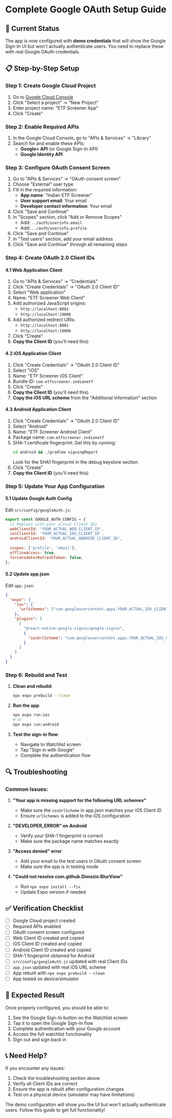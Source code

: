 # Complete Google OAuth Setup Guide

## 🚨 Current Status
The app is now configured with **demo credentials** that will show the Google Sign-In UI but won't actually authenticate users. You need to replace these with real Google OAuth credentials.

## 📋 Step-by-Step Setup

### Step 1: Create Google Cloud Project

1. Go to [Google Cloud Console](https://console.cloud.google.com/)
2. Click "Select a project" → "New Project"
3. Enter project name: "ETF Screener App"
4. Click "Create"

### Step 2: Enable Required APIs

1. In the Google Cloud Console, go to "APIs & Services" → "Library"
2. Search for and enable these APIs:
   - **Google+ API** (or Google Sign-In API)
   - **Google Identity API**

### Step 3: Configure OAuth Consent Screen

1. Go to "APIs & Services" → "OAuth consent screen"
2. Choose "External" user type
3. Fill in the required information:
   - **App name**: "Indian ETF Screener"
   - **User support email**: Your email
   - **Developer contact information**: Your email
4. Click "Save and Continue"
5. In "Scopes" section, click "Add or Remove Scopes"
   - Add: `../auth/userinfo.email`
   - Add: `../auth/userinfo.profile`
6. Click "Save and Continue"
7. In "Test users" section, add your email address
8. Click "Save and Continue" through all remaining steps

### Step 4: Create OAuth 2.0 Client IDs

#### 4.1 Web Application Client
1. Go to "APIs & Services" → "Credentials"
2. Click "Create Credentials" → "OAuth 2.0 Client ID"
3. Select "Web application"
4. Name: "ETF Screener Web Client"
5. Add authorized JavaScript origins:
   - `http://localhost:8081`
   - `http://localhost:19006`
6. Add authorized redirect URIs:
   - `http://localhost:8081`
   - `http://localhost:19006`
7. Click "Create"
8. **Copy the Client ID** (you'll need this)

#### 4.2 iOS Application Client
1. Click "Create Credentials" → "OAuth 2.0 Client ID"
2. Select "iOS"
3. Name: "ETF Screener iOS Client"
4. Bundle ID: `com.etfscreener.indianetf`
5. Click "Create"
6. **Copy the Client ID** (you'll need this)
7. **Copy the iOS URL scheme** from the "Additional information" section

#### 4.3 Android Application Client
1. Click "Create Credentials" → "OAuth 2.0 Client ID"
2. Select "Android"
3. Name: "ETF Screener Android Client"
4. Package name: `com.etfscreener.indianetf`
5. SHA-1 certificate fingerprint: Get this by running:
   ```bash
   cd android && ./gradlew signingReport
   ```
   Look for the SHA1 fingerprint in the debug keystore section
6. Click "Create"
7. **Copy the Client ID** (you'll need this)

### Step 5: Update Your App Configuration

#### 5.1 Update Google Auth Config
Edit `src/config/googleAuth.js`:

```javascript
export const GOOGLE_AUTH_CONFIG = {
  // Replace with your actual Client IDs
  webClientId: 'YOUR_ACTUAL_WEB_CLIENT_ID',
  iosClientId: 'YOUR_ACTUAL_IOS_CLIENT_ID',
  androidClientId: 'YOUR_ACTUAL_ANDROID_CLIENT_ID',
  
  scopes: ['profile', 'email'],
  offlineAccess: true,
  forceCodeForRefreshToken: false,
};
```

#### 5.2 Update app.json
Edit `app.json`:

```json
{
  "expo": {
    "ios": {
      "urlSchemes": ["com.googleusercontent.apps.YOUR_ACTUAL_IOS_CLIENT_ID"]
    },
    "plugins": [
      [
        "@react-native-google-signin/google-signin",
        {
          "iosUrlScheme": "com.googleusercontent.apps.YOUR_ACTUAL_IOS_CLIENT_ID"
        }
      ]
    ]
  }
}
```

### Step 6: Rebuild and Test

1. **Clean and rebuild**:
   ```bash
   npx expo prebuild --clean
   ```

2. **Run the app**:
   ```bash
   npx expo run:ios
   # or
   npx expo run:android
   ```

3. **Test the sign-in flow**:
   - Navigate to Watchlist screen
   - Tap "Sign in with Google"
   - Complete the authentication flow

## 🔍 Troubleshooting

### Common Issues:

1. **"Your app is missing support for the following URL schemes"**
   - Make sure the `iosUrlScheme` in app.json matches your iOS Client ID
   - Ensure `urlSchemes` is added to the iOS configuration

2. **"DEVELOPER_ERROR" on Android**
   - Verify your SHA-1 fingerprint is correct
   - Make sure the package name matches exactly

3. **"Access denied" error**
   - Add your email to the test users in OAuth consent screen
   - Make sure the app is in testing mode

4. **"Could not resolve com.github.Dimezis:BlurView"**
   - Run `npx expo install --fix`
   - Update Expo version if needed

## ✅ Verification Checklist

- [ ] Google Cloud project created
- [ ] Required APIs enabled
- [ ] OAuth consent screen configured
- [ ] Web Client ID created and copied
- [ ] iOS Client ID created and copied
- [ ] Android Client ID created and copied
- [ ] SHA-1 fingerprint obtained for Android
- [ ] `src/config/googleAuth.js` updated with real Client IDs
- [ ] `app.json` updated with real iOS URL scheme
- [ ] App rebuilt with `npx expo prebuild --clean`
- [ ] App tested on device/simulator

## 🎯 Expected Result

Once properly configured, you should be able to:
1. See the Google Sign-In button on the Watchlist screen
2. Tap it to open the Google Sign-In flow
3. Complete authentication with your Google account
4. Access the full watchlist functionality
5. Sign out and sign back in

## 📞 Need Help?

If you encounter any issues:
1. Check the troubleshooting section above
2. Verify all Client IDs are correct
3. Ensure the app is rebuilt after configuration changes
4. Test on a physical device (simulator may have limitations)

The demo configuration will show you the UI but won't actually authenticate users. Follow this guide to get full functionality!
